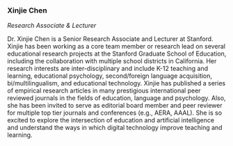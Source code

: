 ### Xinjie Chen

*Research Associate & Lecturer*

Dr. Xinjie Chen is a Senior Research Associate and Lecturer at Stanford. Xinjie has been working as a core team member or research lead on several educational research projects at the Stanford Graduate School of Education, including the collaboration with multiple school districts in California. Her research interests are inter-disciplinary and include K-12 teaching and learning, educational psychology, second/foreign language acquisition, bi/multilingualism, and educational technology. Xinjie has published a series of empirical research articles in many prestigious international peer reviewed journals in the fields of education, language and psychology. Also, she has been invited to serve as editorial board member and peer reviewer for multiple top tier journals and conferences (e.g., AERA, AAAL). She is so excited to explore the intersection of education and artificial intelligence and understand the ways in which digital technology improve teaching and learning.
